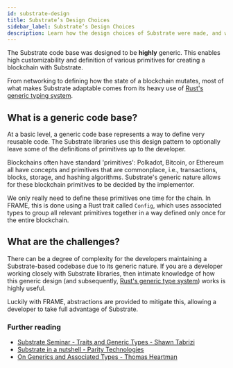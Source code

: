 ```yaml
---
id: substrate-design
title: Substrate’s Design Choices
sidebar_label: Substrate’s Design Choices
description: Learn how the design choices of Substrate were made, and why they matter.
---
```


The Substrate code base was designed to be **highly** generic.  This enables high customizability and definition of various primitives for creating a blockchain with Substrate.

From networking to defining how the state of a blockchain mutates, most of what makes Substrate adaptable comes from its heavy use of [Rust's generic typing system](https://doc.rust-lang.org/book/ch10-01-syntax.html).

## What is a generic code base?

At a basic level, a generic code base represents a way to define very reusable code.  The Substrate libraries use this design pattern to optionally leave some of the definitions of primitives up to the developer.

Blockchains often have standard 'primitives':  Polkadot, Bitcoin, or Ethereum all have concepts and primitives that are commonplace, i.e., transactions, blocks, storage, and hashing algorithms.  Substrate's generic nature allows for these blockchain primitives to be decided by the implementor.

 We only really need to define these primitives one time for the chain.  In FRAME, this is done using a Rust trait called `Config`, which uses associated types to group all relevant primitives together in a way defined only once for the entire blockchain.

## What are the challenges?

There can be a degree of complexity for the developers maintaining a Substrate-based codebase due to its generic nature.  If you are a developer working closely with Substrate libraries, then intimate knowledge of how this generic design (and subsequently, [Rust's generic type system](https://doc.rust-lang.org/book/ch10-01-syntax.html)) works is highly useful.

Luckily with FRAME, abstractions are provided to mitigate this, allowing a developer to take full advantage of Substrate.

### Further reading

- [Substrate Seminar - Traits and Generic Types - Shawn Tabrizi](https://www.youtube.com/watch?v=6cp10jVWNl4)
- [Substrate in a nutshell - Parity Technologies](https://www.parity.io/blog/substrate-in-a-nutshell/)
- [On Generics and Associated Types - Thomas Heartman](https://blog.thomasheartman.com/posts/on-generics-and-associated-types)